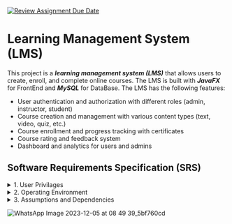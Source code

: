 [![Review Assignment Due Date](https://classroom.github.com/assets/deadline-readme-button-24ddc0f5d75046c5622901739e7c5dd533143b0c8e959d652212380cedb1ea36.svg)](https://classroom.github.com/a/2TfDrVD6)

# Learning Management System (LMS)
This project is a ___learning management system (LMS)___ that allows users to create, enroll, and complete online courses. The LMS is built with ___JavaFX___ for FrontEnd and ___MySQL___ for DataBase. The LMS has the following features:

- User authentication and authorization with different roles (admin, instructor, student)
- Course creation and management with various content types (text, video, quiz, etc.)
- Course enrollment and progress tracking with certificates
- Course rating and feedback system
- Dashboard and analytics for users and admins

## Software Requirements Specification (SRS)

<details>
  <summary> 1. User Privilages </summary>
  
  <br/>There are 3 types of users in the LMS: 
  <br/>___Admins (University | Colleges | Schools) :___
  
       - Has an Admin account
       - Can issue courses to students 
       - Has the access to accounts of Instructors
       - Has the access to accounts of Students
       - Manage the courses in each of the categories
  <br/>___Super Users (Instructors | Faculties) :___
  
       - Can have super user account
       - An Instructor will be able to create courses
       - Can view all the category of courses
       - Can view the no.of courses in each category
       - Can view the reviews of their courses
       - Can edit their courses
       - Can post some quiz and assignments
  <br/>___Users (Students) :___
  
       - Can have a user account
       - Can get lifetime access to any courses
       - Have access to their dashboards
       - Can add ratings and reviews to the courses after completion
       - Receive a Certificate of completion
       - Can search for a required course
       - Can attend the quiz and complete the assesments
</details>
<details>
  <summary> 2. Operating Environment </summary>

  <br/> ___Software Configurations___
  - The product will be a cross-platform app. 
  - The Learning Management System is a website and shall operate in all famous browsers like Microsoft Internet Explorer,Google Chrome,and Mozilla Firefox.
  - Also it will be compatible with the IE 6.0. Most of the features will be compatible with the Mozilla Firefox & Opera 7.0 or higher version.
  - The only requirement to use this online product would be the internet connection.  
  
  ___The hardware configuration___
  - _Storage :_ Hard Disk: 40 GB .
  - _Input Devices :_ Keyboard: 122 keys, mouse ...
  - _Output Devices:_ Monitor: 15” Color monitor, printer ...

</details>
<details>
  <summary> 3. Assumptions and Dependencies </summary>

<br/> ___Assumptions :___ 
- The coding should be error free
- The system should be user-friendly so that it is easy to use for the users
- The information of all users, courses and certifications must be stored in a database that is 
accessible by the website
- The system should have more storage capacity and provide fast access to the database
- The system should provide search facility and support quick transactions
- Users may access from any computer that has Internet browsing capabilities and an 
Internet connection
- Users must have their correct usernames and passwords to enter into their online accounts 
and do actions

___Dependencies :___ 
- The specific hardware and software due to which the product will be run
- On the basis of listing requirements and specification the project will be developed and 
run
- The admins should have proper understanding of the product
- The information of all the users must be stored in a database that is accessible by the 
LMS
- Any update regarding the Certificates from the courses is to be recorded to the database and the
data entered should be correct
</details>


![WhatsApp Image 2023-12-05 at 08 49 39_5bf760cd](https://github.com/N-Balahariraj/LMS-Project_Leap/assets/123380494/60644b29-f4e7-420b-a7f3-b73fe8817f3b)

